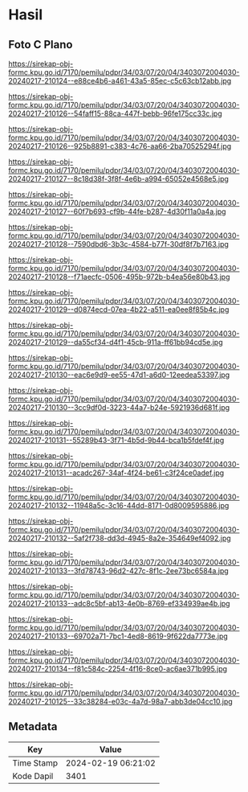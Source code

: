 # Hasil

## Foto C Plano

https://sirekap-obj-formc.kpu.go.id/7170/pemilu/pdpr/34/03/07/20/04/3403072004030-20240217-210124--e88ce4b6-a461-43a5-85ec-c5c63cb12abb.jpg

https://sirekap-obj-formc.kpu.go.id/7170/pemilu/pdpr/34/03/07/20/04/3403072004030-20240217-210126--54faff15-88ca-447f-bebb-96fe175cc33c.jpg

https://sirekap-obj-formc.kpu.go.id/7170/pemilu/pdpr/34/03/07/20/04/3403072004030-20240217-210126--925b8891-c383-4c76-aa66-2ba70525294f.jpg

https://sirekap-obj-formc.kpu.go.id/7170/pemilu/pdpr/34/03/07/20/04/3403072004030-20240217-210127--8c18d38f-3f8f-4e6b-a994-65052e4568e5.jpg

https://sirekap-obj-formc.kpu.go.id/7170/pemilu/pdpr/34/03/07/20/04/3403072004030-20240217-210127--60f7b693-cf9b-44fe-b287-4d30f11a0a4a.jpg

https://sirekap-obj-formc.kpu.go.id/7170/pemilu/pdpr/34/03/07/20/04/3403072004030-20240217-210128--7590dbd6-3b3c-4584-b77f-30df8f7b7163.jpg

https://sirekap-obj-formc.kpu.go.id/7170/pemilu/pdpr/34/03/07/20/04/3403072004030-20240217-210128--f71aecfc-0506-495b-972b-b4ea56e80b43.jpg

https://sirekap-obj-formc.kpu.go.id/7170/pemilu/pdpr/34/03/07/20/04/3403072004030-20240217-210129--d0874ecd-07ea-4b22-a511-ea0ee8f85b4c.jpg

https://sirekap-obj-formc.kpu.go.id/7170/pemilu/pdpr/34/03/07/20/04/3403072004030-20240217-210129--da55cf34-d4f1-45cb-911a-ff61bb94cd5e.jpg

https://sirekap-obj-formc.kpu.go.id/7170/pemilu/pdpr/34/03/07/20/04/3403072004030-20240217-210130--eac6e9d9-ee55-47d1-a6d0-12eedea53397.jpg

https://sirekap-obj-formc.kpu.go.id/7170/pemilu/pdpr/34/03/07/20/04/3403072004030-20240217-210130--3cc9df0d-3223-44a7-b24e-5921936d681f.jpg

https://sirekap-obj-formc.kpu.go.id/7170/pemilu/pdpr/34/03/07/20/04/3403072004030-20240217-210131--55289b43-3f71-4b5d-9b44-bca1b5fdef4f.jpg

https://sirekap-obj-formc.kpu.go.id/7170/pemilu/pdpr/34/03/07/20/04/3403072004030-20240217-210131--acadc267-34af-4f24-be61-c3f24ce0adef.jpg

https://sirekap-obj-formc.kpu.go.id/7170/pemilu/pdpr/34/03/07/20/04/3403072004030-20240217-210132--11948a5c-3c16-44dd-8171-0d8009595886.jpg

https://sirekap-obj-formc.kpu.go.id/7170/pemilu/pdpr/34/03/07/20/04/3403072004030-20240217-210132--5af2f738-dd3d-4945-8a2e-354649ef4092.jpg

https://sirekap-obj-formc.kpu.go.id/7170/pemilu/pdpr/34/03/07/20/04/3403072004030-20240217-210133--3fd78743-96d2-427c-8f1c-2ee73bc6584a.jpg

https://sirekap-obj-formc.kpu.go.id/7170/pemilu/pdpr/34/03/07/20/04/3403072004030-20240217-210133--adc8c5bf-ab13-4e0b-8769-ef334939ae4b.jpg

https://sirekap-obj-formc.kpu.go.id/7170/pemilu/pdpr/34/03/07/20/04/3403072004030-20240217-210133--69702a71-7bc1-4ed8-8619-9f622da7773e.jpg

https://sirekap-obj-formc.kpu.go.id/7170/pemilu/pdpr/34/03/07/20/04/3403072004030-20240217-210134--f81c584c-2254-4f16-8ce0-ac6ae371b995.jpg

https://sirekap-obj-formc.kpu.go.id/7170/pemilu/pdpr/34/03/07/20/04/3403072004030-20240217-210125--33c38284-e03c-4a7d-98a7-abb3de04cc10.jpg


## Metadata

| Key        | Value               |
| ---------- | ------------------- |
| Time Stamp | 2024-02-19 06:21:02 |
| Kode Dapil | 3401                |



